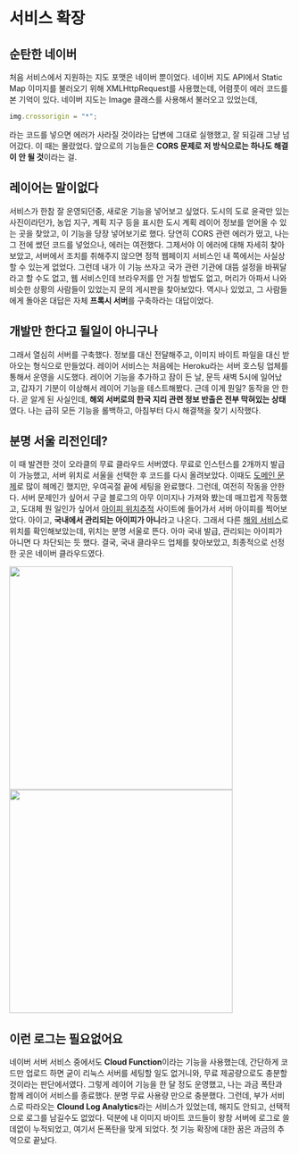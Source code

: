# 서비스 확장
## 순탄한 네이버
처음 서비스에서 지원하는 지도 포맷은 네이버 뿐이었다.
네이버 지도 API에서 Static Map 이미지를 불러오기 위해 XMLHttpRequest를 사용했는데, 어렴풋이 에러 코드를 본 기억이 있다.
네이버 지도는 Image 클래스를 사용해서 불러오고 있었는데, 
```javascript
img.crossorigin = "*";
```
라는 코드를 넣으면 에러가 사라질 것이라는 답변에 그대로 실행했고, 잘 되길래 그냥 넘어갔다. 이 때는 몰랐었다. 앞으로의 기능들은 <strong>CORS 문제로 저 방식으로는 하나도 해결이 안 될 것</strong>이라는 걸.

## 레이어는 말이없다
서비스가 한참 잘 운영되던중, 새로운 기능을 넣어보고 싶었다.
도시의 도로 윤곽만 있는 사진이라던가, 농업 지구, 계획 지구 등을 표시한 도시 계획 레이어 정보를 얻어올 수 있는 곳을 찾았고,
이 기능을 당장 넣어보기로 했다.
당연히 CORS 관련 에러가 떴고, 나는 그 전에 썼던 코드를 넣었으나, 에러는 여전했다.
그제서야 이 에러에 대해 자세히 찾아보았고, 서버에서 조치를 취해주지 않으면 정적 웹페이지 서비스인 내 쪽에서는 사실상 할 수 있는게 없었다.
그런데 내가 이 기능 쓰자고 국가 관련 기관에 대뜸 설정을 바꿔달라고 할 수도 없고, 웹 서비스인데 브라우저를 안 거칠 방법도 없고, 머리가 아파서
나와 비슷한 상황의 사람들이 있었는지 문의 게시판을 찾아보았다.
역시나 있었고, 그 사람들에게 돌아온 대답은 자체 <strong>프록시 서버</strong>를 구축하라는 대답이었다.

## 개발만 한다고 될일이 아니구나
그래서 열심히 서버를 구축했다. 정보를 대신 전달해주고, 이미지 바이트 파일을 대신 받아오는 형식으로 만들었다. 레이어 서비스는 처음에는 Heroku라는 서버 호스팅 업체를 통해서 운영을 시도했다.
레이어 기능을 추가하고 잠이 든 날, 문득 새벽 5시에 일어났고, 갑자기 기분이 이상해서 레이어 기능을 테스트해봤다. 근데 이게 뭔일? 동작을 안 한다. 곧 알게 된 사실인데, <strong>해외 서버로의 한국 지리 관련 정보 반출은 전부 막혀있는 상태</strong>였다. 나는 급히 모든 기능을 롤백하고, 아침부터 다시 해결책을 찾기 시작했다.

## 분명 서울 리전인데?
이 때 발견한 것이 오라클의 무료 클라우드 서버였다.
무료로 인스턴스를 2개까지 발급이 가능했고, 서버 위치로 서울을 선택한 후 코드를 다시 올려보았다. 이때도 <a href="#">도메인 문제</a>로 많이 헤메긴 했지만, 우여곡절 끝에 세팅을 완료했다.
그런데, 여전히 작동을 안한다. 서버 문제인가 싶어서 구글 블로그의 아무 이미지나 가져와 봤는데 매끄럽게 작동했고, 도대체 뭔 일인가 싶어서 <a href="https://mylocation.co.kr/">아이피 위치추적</a> 사이트에 들어가서 서버 아이피를 찍어보았다.
아이고, <strong>국내에서 관리되는 아이피가 아니</strong>라고 나온다. 그래서 다른 <a href="https://www.ip-tracker.org/">해외 서비스</a>로 위치를 확인해보았는데, 위치는 분명 서울로 뜬다. 아마 국내 발급, 관리되는 아이피가 아니면 다 차단되는 듯 했다. 결국, 국내 클라우드 업체를 찾아보았고, 최종적으로 선정한 곳은
네이버 클라우드였다.

<div>
<img src="https://user-images.githubusercontent.com/59993347/149279486-849e9dae-96fe-417f-bcd8-9d7347fb7612.jpg" width=400>
<img src="https://user-images.githubusercontent.com/59993347/149279488-e85265dc-57dd-4c64-988a-4d1c5d97487d.jpg" width=400>
</div>

## 이런 로그는 필요없어요
네이버 서버 서비스 중에서도 <strong>Cloud Function</strong>이라는 기능을 사용했는데, 간단하게 코드만 업로드 하면 굳이 리눅스 서버를 세팅할 일도 없거니와, 무료 제공량으로도 충분할 것이라는 판단에서였다. 그렇게 레이어 기능을 한 달 정도 운영했고, 나는 과금 폭탄과 함께 레이어 서비스를 종료했다.
분명 무료 사용량 만으로 충분했다. 그런데, 부가 서비스로 따라오는 <strong>Clound Log Analytics</strong>라는 서비스가 있었는데, 해지도 안되고, 선택적으로 로그를 남길수도 없었다. 덕분에 내 이미지 바이트 코드들이 왕창 서버에 로그로 쓸데없이 누적되었고, 여기서 돈폭탄을 맞게 되었다.
첫 기능 확장에 대한 꿈은 과금의 추억으로 끝났다. 